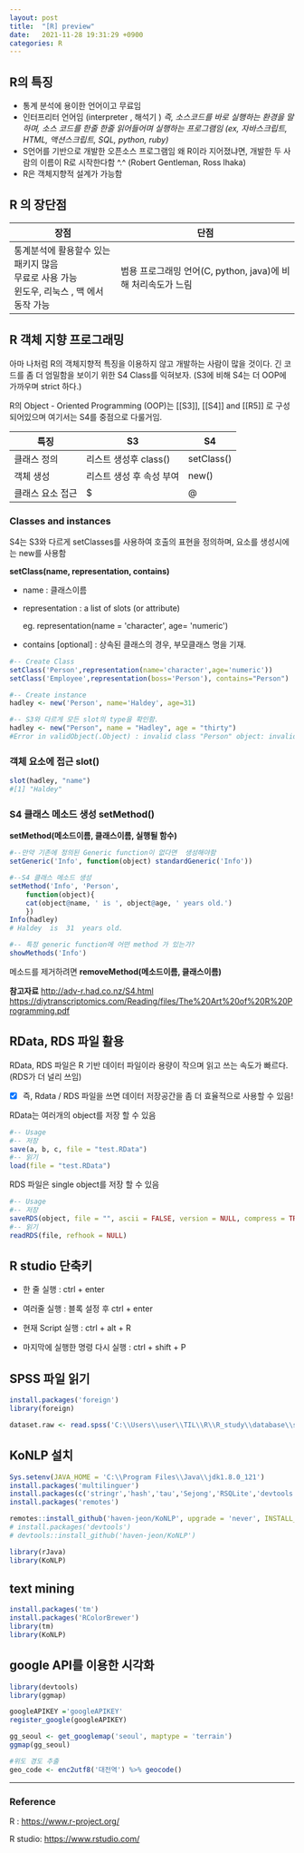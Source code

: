 ```yaml
---
layout: post
title:  "[R] preview"
date:   2021-11-28 19:31:29 +0900
categories: R
---
```


## R의 특징

- 통계 분석에 용이한 언어이고 무료임
- 인터프리터 언어임 (interpreter , 해석기 )
  *즉, 소스코드를 바로 실행하는 환경을 말하며, 소스 코드를 한줄 한줄 읽어들어며 실행하는 프로그램임*
  *(ex, 자바스크립트, HTML, 액션스크립트, SQL, python, ruby)*
- S언어를 기반으로 개발한 오픈소스 프로그램임
  왜 R이라 지어졌냐면, 개발한 두 사람의 이름이 R로  시작한다함 ^.^ (Robert Gentleman, Ross lhaka)
- R은 객체지향적 설계가 가능함


##  R 의 장단점

| 장점                                                         | 단점                                                         |
| ------------------------------------------------------------ | ------------------------------------------------------------ |
| 통계분석에 활용할수 있는 패키지 많음<br>무료로 사용 가능<br>윈도우, 리눅스 , 맥 에서 동작 가능 | 범용 프로그래밍 언어(C, python, java)에 비해 처리속도가 느림 |



## R 객체 지향 프로그래밍

아마 나처럼 R의 객체지향적 특징을 이용하지 않고 개발하는 사람이 많을 것이다. 
긴 코드를 좀 더 엄밀함을 보이기 위한 S4 Class를 익혀보자. (S3에 비해 S4는 더 OOP에 가까우며 strict 하다.)

R의 Object - Oriented Programming (OOP)는  [[S3]], [[S4]] and [[R5]] 로 구성되어있으며 여기서는 S4를 중점으로 다룰거임. 

| 특징             | S3                       | S4         |
| ---------------- | ------------------------ | ---------- |
| 클래스 정의      | 리스트 생성후 class()    | setClass() |
| 객체 생성        | 리스트 생성 후 속성 부여 | new()      |
| 클래스 요소 접근 | $                        | @          |



### Classes and instances

S4는 S3와 다르게 setClasses를 사용하여 호출의 표현을 정의하며, 요소를 생성시에는 new를 사용함

**setClass(name, representation, contains)**

- name : 클래스이름

- representation : a list of slots (or attribute) 

  eg. representation(name = 'character', age= 'numeric')

- contains [optional] : 상속된 클래스의 경우, 부모클래스 명을 기재.

```R
#-- Create Class
setClass('Person',representation(name='character',age='numeric'))
setClass('Employee',representation(boss='Person'), contains="Person")

#-- Create instance
hadley <- new('Person', name='Haldey', age=31)

#-- S3와 다르게 모든 slot의 type을 확인함.
hadley <- new("Person", name = "Hadley", age = "thirty")
#Error in validObject(.Object) : invalid class "Person" object: invalid object for slot "age" in class "Person": got class "character", should be or extend class "numeric"
```



### 객체 요소에 접근 slot()

```R
slot(hadley, "name")
#[1] "Haldey"
```



### S4 클래스 메소드 생성 setMethod()

**setMethod(메소드이름, 클래스이름, 실행될 함수)**

```R
#--만약 기존에 정의된 Generic function이 없다면  생성해야함
setGeneric('Info', function(object) standardGeneric('Info'))

#--S4 클래스 메소드 생성           
setMethod('Info', 'Person', 
    function(object){
    cat(object@name, ' is ', object@age, ' years old.')
    })
Info(hadley)
# Haldey  is  31  years old.

#-- 특정 generic function에 어떤 method 가 있는가?
showMethods('Info')           
```



메소드를 제거하려면 **removeMethod(메소드이름, 클래스이름)**



**참고자료**
http://adv-r.had.co.nz/S4.html
https://diytranscriptomics.com/Reading/files/The%20Art%20of%20R%20Programming.pdf



## RData, RDS 파일 활용

RData, RDS 파일은 R 기반 데이터 파일이라 
용량이 작으며 읽고 쓰는 속도가 빠르다. (RDS가 더  널리 쓰임)

- [x] 즉, Rdata / RDS 파일을 쓰면 데이터 저장공간을 좀 더 효율적으로 사용할 수 있음!

  

RData는 여러개의 object를 저장 할 수 있음

``` R
#-- Usage
#-- 저장
save(a, b, c, file = "test.RData")
#-- 읽기
load(file = "test.RData")
```

RDS 파일은 single object를 저장 할 수 있음

```R
#-- Usage
#-- 저장
saveRDS(object, file = "", ascii = FALSE, version = NULL, compress = TRUE, refhook = NULL)
#-- 읽기
readRDS(file, refhook = NULL)
```



## R studio 단축키

- 한 줄 실행 : ctrl + enter

- 여러줄 실행 : 블록 설정 후 ctrl + enter

- 현재 Script 실행 : ctrl + alt + R

- 마지막에 실행한 명령 다시 실행 : ctrl + shift + P



## SPSS 파일 읽기

```R
install.packages('foreign')
library(foreign)

dataset.raw <- read.spss('C:\\Users\\user\\TIL\\R\\R_study\\database\\spss_eda.sav', to.data.frame=T)
```

## KoNLP 설치

```R
Sys.setenv(JAVA_HOME = 'C:\\Program Files\\Java\\jdk1.8.0_121')
install.packages('multilinguer')
install.packages(c('stringr','hash','tau','Sejong','RSQLite','devtools'),type= 'binary')
install.packages('remotes')

remotes::install_github('haven-jeon/KoNLP', upgrade = 'never', INSTALL_opts=c('--no-multiarch'))
# install.packages('devtools')
# devtools::install_github('haven-jeon/KoNLP')

library(rJava)
library(KoNLP)
```

## text mining

```R
install.packages('tm')
install.packages('RColorBrewer')
library(tm)
library(KoNLP)
```

## google API를 이용한 시각화

```R
library(devtools)
library(ggmap)

googleAPIKEY ='googleAPIKEY'
register_google(googleAPIKEY)

gg_seoul <- get_googlemap('seoul', maptype = 'terrain')
ggmap(gg_seoul)

#위도 경도 추출
geo_code <- enc2utf8('대전역') %>% geocode()
```




--------


### Reference

R : https://www.r-project.org/

R studio: https://www.rstudio.com/


[jekyll-docs]: https://jekyllrb.com/docs/home
[jekyll-gh]:   https://github.com/jekyll/jekyll
[jekyll-talk]: https://talk.jekyllrb.com/
